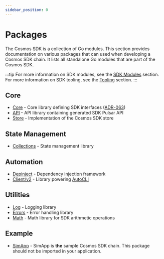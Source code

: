 ```yaml
---
sidebar_position: 0
---
```


# Packages

The Cosmos SDK is a collection of Go modules. This section provides documentation on various packages that can used when developing a Cosmos SDK chain.
It lists all standalone Go modules that are part of the Cosmos SDK.

:::tip
For more information on SDK modules, see the [SDK Modules](https://docs.cosmos.network/main/modules) section.
For more information on SDK tooling, see the [Tooling](https://docs.cosmos.network/main/tooling) section.
:::

## Core

* [Core](https://pkg.go.dev/cosmossdk.io/core) - Core library defining SDK interfaces ([ADR-063](https://docs.cosmos.network/main/architecture/adr-063-core-module-api))
* [API](https://pkg.go.dev/cosmossdk.io/api) - API library containing generated SDK Pulsar API
* [Store](https://pkg.go.dev/cosmossdk.io/store) - Implementation of the Cosmos SDK store

## State Management

* [Collections](./02-collections.md) - State management library

## Automation

* [Depinject](./01-depinject.md) - Dependency injection framework
* [Client/v2](https://pkg.go.dev/cosmossdk.io/client/v2) - Library powering [AutoCLI](https://docs.cosmos.network/main/core/autocli)

## Utilities

* [Log](https://pkg.go.dev/cosmossdk.io/log) - Logging library
* [Errors](https://pkg.go.dev/cosmossdk.io/errors) - Error handling library
* [Math](https://pkg.go.dev/cosmossdk.io/math) - Math library for SDK arithmetic operations

## Example

* [SimApp](https://pkg.go.dev/cosmossdk.io/simapp) - SimApp is **the** sample Cosmos SDK chain. This package should not be imported in your application.
